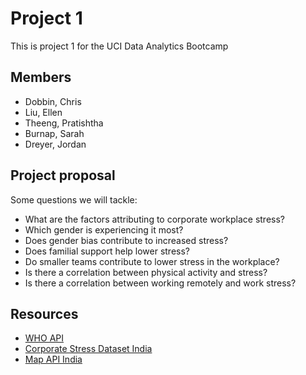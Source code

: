 # Project 1
This is project 1 for the UCI Data Analytics Bootcamp

## Members
* Dobbin, Chris
* Liu, Ellen
* Theeng, Pratishtha
* Burnap, Sarah
* Dreyer, Jordan

## Project proposal
Some questions we will tackle:
* What are the factors attributing to corporate workplace stress?
* Which gender is experiencing it most?
* Does gender bias contribute to increased stress?
* Does familial support help lower stress?
* Do smaller teams contribute to lower stress in the workplace?
* Is there a correlation between physical activity and stress?
* Is there a correlation between working remotely and work stress?

## Resources
* [WHO API](https://www.who.int/data/gho/info/gho-odata-api)
* [Corporate Stress Dataset India](https://www.kaggle.com/datasets/ashaychoudhary/corporate-stress-dataset-insights-into-workplace)
* [Map API India](https://about.mappls.com/api/#mGIS-api)
